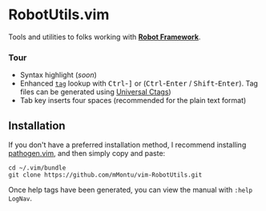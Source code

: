 RobotUtils.vim
==============

Tools and utilities to folks working with **[Robot Framework](http://robotframework.org/)**.


### Tour

- Syntax highlight (*soon*)
- Enhanced [`tag`](http://vimhelp.appspot.com/tagsrch.txt.html#CTRL%2d%5d) lookup with <kbd>Ctrl</kbd>-<kbd>]</kbd> or (<kbd>Ctrl</kbd>-<kbd>Enter</kbd> / <kbd>Shift</kbd>-<kbd>Enter</kbd>). Tag files can be generated using [Universal Ctags](https://github.com/universal-ctags/ctags))
- Tab key inserts four spaces (recommended for the plain text format)


## Installation

If you don't have a preferred installation method, I recommend
installing [pathogen.vim](https://github.com/tpope/vim-pathogen), and
then simply copy and paste:

    cd ~/.vim/bundle
    git clone https://github.com/mMontu/vim-RobotUtils.git

Once help tags have been generated, you can view the manual with
`:help LogNav`.


